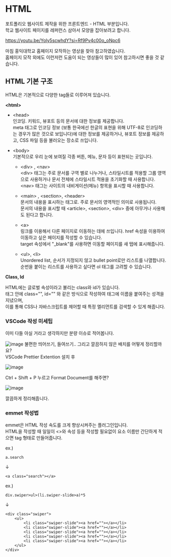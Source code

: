 # HTML

포트폴리오 웹사이트 제작을 위한 프론트엔드 - HTML 부분입니다.\
학교 웹사이트 페이지를 레퍼런스 삼아서 모양을 잡아보려고 합니다.

https://youtu.be/Yoly5scwhdY?si=Rf9Pv4c00o_oNpc6

마침 홍익대학교 홈페이지 모작하는 영상을 찾아 참고하였습니다.\
홈페이지 모작 외에도 이런저런 도움이 되는 영상들이 많이 있어 참고하시면 좋을 것 같습니다.

## HTML 기본 구조

HTML은 기본적으로 다양한 tag들로 이루어져 있습니다.

<b>\<html></b>

  - \<head>\
인코딩. 키워드, 뷰포트 등의 문서에 대한 정보를 제공합니다.\
meta 태그로 인코딩 정보 (보통 한국에선 한글의 표현을 위해 UTF-8로 인코딩하는 경우가 많은 것으로 보입니다)에 대한 정보를 제공하거나, 뷰포트 정보를 제공하고, CSS 파일 등을 불러오는 장소로 쓰입니다.

  - \<body>\
기본적으로 우리 눈에 보여질 각종 버튼, 메뉴, 문자 등이 표현되는 곳입니다.

    - \<div> , \<nav>\
 \<div> 태그는 주로 문서를 구역 별로 나누거나, 스타일시트를 적용할 그룹 영역으로 사용하거나 문서 전체에 스타일시트 적용을 초기화할 때 사용합니다. \<nav> 태그는 사이트의 내비게이션(메뉴) 항목을 표시할 때 사용합니다.

    - \<main> , \<section>\, \<header>\
문서의 내용을 표시하는 태그로. 주로 문서의 영역적인 의미로 사용됩니다.\
문서의 내용을 표시할 때 \<article>, \<section>, \<div> 중에 아무거나 사용해도 된다고 합니다.

    - \<a>\
링크를 이용해서 다른 페이지로 이동하는 데에 쓰입니다. href 속성을 이용하여 이동하고 싶은 페이지를 작성할 수 있습니다.\
target 속성에서 "_blank"를 사용하면 이동할 페이지를 새 탭에 표시해줍니다.

    - \<ul>, \<li>\
Unordered list, 순서가 지정되지 않고 bullet point로만 리스트를 나열합니다. 순번을 붙이는 리스트를 사용하고 싶다면 ol 태그를 고려할 수 있습니다.

<b>Class, Id</b>


HTML에는 글로벌 속성이라고 불리는 class와 id가 있습니다. \
태그 안에 class="", id="" 와 같은 방식으로 작성하여 태그에 이름을 붙여주는 성격을 지녔으며, \
이를 통해 CSS나 자바스크립트를 제어할 때 특정 엘리먼트를 검색할 수 있게 해줍니다.



### VSCode 작성 미세팁

이미 다들 아실 거라고 생각하지만 분량 이슈로 적어봅니다. 

![image](https://github.com/user-attachments/assets/f1e1ee65-3567-494e-ba0e-f425c8854de1)
불편한 띄어쓰기, 들여쓰기.. 그리고 깔끔하지 않은 배치를 어떻게 정리할까요?\
VSCode Prettier Extention 설치 후

![image](https://github.com/user-attachments/assets/39e275df-cfa5-4ca5-8daf-a0204dcb2e4a) 

Ctrl + Shift + P 누르고 Format Document를 해주면?

![image](https://github.com/user-attachments/assets/3b7fa10c-7280-4fe3-ad65-3200e8e04ace) 

깔끔하게 정리해줍니다.

### emmet 작성법

emmet은 HTML 작성 속도를 크게 향상시켜주는 플러그인입니다.\
HTML을 작성할 때 일일이 <>와 속성 등을 작성할 필요없이 요소 이름만 간단하게 적으면 tag 형태로 만들어줍니다.

ex.)
```
a.search
```
↓
```
<a class="search"></a>
```
ex.)
```
div.swiper>ul>(li.swiper-slide>a)*5
```
↓
```
<div class="swiper">
    <ul>
        <li class="swiper-slide"><a href=""></a></li>
        <li class="swiper-slide"><a href=""></a></li>
        <li class="swiper-slide"><a href=""></a></li>
        <li class="swiper-slide"><a href=""></a></li>
        <li class="swiper-slide"><a href=""></a></li>
    </ul>
</div>
```
